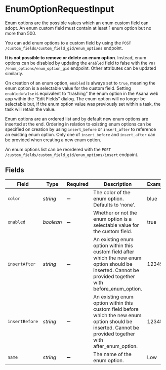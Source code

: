 # EnumOptionRequestInput

Enum options are the possible values which an enum custom field can adopt. An enum custom field must contain at least 1 enum option but no more than 500.

You can add enum options to a custom field by using the `POST /custom_fields/custom_field_gid/enum_options` endpoint.

**It is not possible to remove or delete an enum option**. Instead, enum options can be disabled by updating the `enabled` field to false with the `PUT /enum_options/enum_option_gid` endpoint. Other attributes can be updated similarly.

On creation of an enum option, `enabled` is always set to `true`, meaning the enum option is a selectable value for the custom field. Setting `enabled=false` is equivalent to “trashing” the enum option in the Asana web app within the “Edit Fields” dialog. The enum option will no longer be selectable but, if the enum option value was previously set within a task, the task will retain the value.

Enum options are an ordered list and by default new enum options are inserted at the end. Ordering in relation to existing enum options can be specified on creation by using `insert_before` or `insert_after` to reference an existing enum option. Only one of `insert_before` and `insert_after` can be provided when creating a new enum option.

An enum options list can be reordered with the `POST /custom_fields/custom_field_gid/enum_options/insert` endpoint.


## Fields

| Field                                                                                                                                                     | Type                                                                                                                                                      | Required                                                                                                                                                  | Description                                                                                                                                               | Example                                                                                                                                                   |
| --------------------------------------------------------------------------------------------------------------------------------------------------------- | --------------------------------------------------------------------------------------------------------------------------------------------------------- | --------------------------------------------------------------------------------------------------------------------------------------------------------- | --------------------------------------------------------------------------------------------------------------------------------------------------------- | --------------------------------------------------------------------------------------------------------------------------------------------------------- |
| `color`                                                                                                                                                   | *string*                                                                                                                                                  | :heavy_minus_sign:                                                                                                                                        | The color of the enum option. Defaults to ‘none’.                                                                                                         | blue                                                                                                                                                      |
| `enabled`                                                                                                                                                 | *boolean*                                                                                                                                                 | :heavy_minus_sign:                                                                                                                                        | Whether or not the enum option is a selectable value for the custom field.                                                                                | true                                                                                                                                                      |
| `insertAfter`                                                                                                                                             | *string*                                                                                                                                                  | :heavy_minus_sign:                                                                                                                                        | An existing enum option within this custom field after which the new enum option should be inserted. Cannot be provided together with before_enum_option. | 12345                                                                                                                                                     |
| `insertBefore`                                                                                                                                            | *string*                                                                                                                                                  | :heavy_minus_sign:                                                                                                                                        | An existing enum option within this custom field before which the new enum option should be inserted. Cannot be provided together with after_enum_option. | 12345                                                                                                                                                     |
| `name`                                                                                                                                                    | *string*                                                                                                                                                  | :heavy_minus_sign:                                                                                                                                        | The name of the enum option.                                                                                                                              | Low                                                                                                                                                       |
